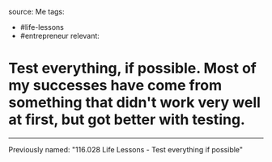 source: Me
tags:
- #life-lessons 
- #entrepreneur 
relevant:

# Test everything, if possible. Most of my successes have come from something that didn't work very well at first, but got better with testing.

---

Previously named: "116.028 Life Lessons - Test everything if possible"